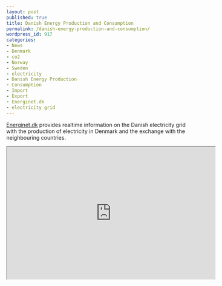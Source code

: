 ```yaml
---
layout: post
published: true
title: Danish Energy Production and Consumption
permalink: /danish-energy-production-and-consumption/
wordpress_id: 917
categories:
- News
- Denmark
- co2
- Norway
- Sweden
- electricity
- Danish Energy Production
- Consumption
- Import
- Export
- Energinet.dk
- electricity grid
---
```



<a href="http://www.energinet.dk/DA/Sider/default.aspx">Energinet.dk</a> provides realtime information on the Danish electricity grid with the production of electricity in Denmark and the exchange with the neighbouring countries.

<iframe width="550" height="350" src="http://www.energinet.dk/Integrationer/ElOest/ElsystemetLigeNu/energinet1.swf">
</iframe>
